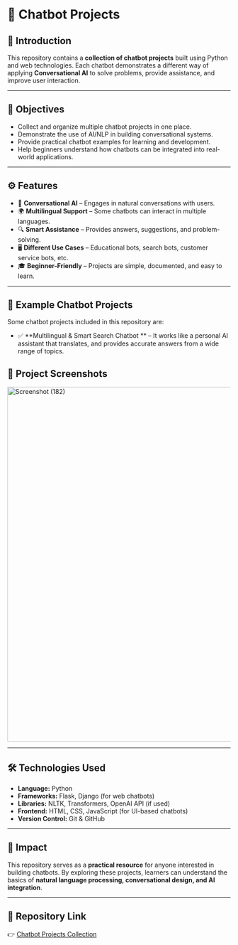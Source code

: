 # 🤖 Chatbot Projects 

## 📌 Introduction

This repository contains a **collection of chatbot projects** built using Python and web technologies. Each chatbot demonstrates a different way of applying **Conversational AI** to solve problems, provide assistance, and improve user interaction.

---

## 🎯 Objectives

* Collect and organize multiple chatbot projects in one place.
* Demonstrate the use of AI/NLP in building conversational systems.
* Provide practical chatbot examples for learning and development.
* Help beginners understand how chatbots can be integrated into real-world applications.

---

## ⚙️ Features

* 💬 **Conversational AI** – Engages in natural conversations with users.
* 🌍 **Multilingual Support** – Some chatbots can interact in multiple languages.
* 🔍 **Smart Assistance** – Provides answers, suggestions, and problem-solving.
* 🖥️ **Different Use Cases** – Educational bots, search bots, customer service bots, etc.
* 🎓 **Beginner-Friendly** – Projects are simple, documented, and easy to learn.

---

## 📘 Example Chatbot Projects

Some chatbot projects included in this repository are:

* ✅ **Multilingual & Smart Search Chatbot ** – It works like a personal AI assistant that translates, and provides accurate answers from a wide range of topics.
  
## 📸 Project Screenshots
<img width="1210" height="798" alt="Screenshot (182)" src="https://github.com/user-attachments/assets/781b5fb3-518b-4716-8d98-c96e31f13569" />


---

## 🛠️ Technologies Used

* **Language:** Python
* **Frameworks:** Flask, Django (for web chatbots)
* **Libraries:** NLTK, Transformers, OpenAI API (if used)
* **Frontend:** HTML, CSS, JavaScript (for UI-based chatbots)
* **Version Control:** Git & GitHub

---

## 🌟 Impact

This repository serves as a **practical resource** for anyone interested in building chatbots. By exploring these projects, learners can understand the basics of **natural language processing, conversational design, and AI integration**.


---

## 🔗 Repository Link

👉 [Chatbot Projects Collection]([https://github.com/BHUMI-wadkute/Chatbots](https://github.com/BHUMI-wadkute/Chatbots))
